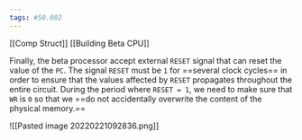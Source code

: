 ```yaml
---
tags: #50.002
---
```

[[Comp Struct]]
[[Building Beta CPU]]

Finally, the beta processor accept external `RESET` signal that can reset the value of the `PC`. 
The signal `RESET` must be `1` for ==several clock cycles== in order to ensure that the values affected by `RESET` propagates throughout the entire circuit. 
During the period where `RESET = 1`, we need to make sure that `WR` is `0` so that we ==do not accidentally overwrite the content of the physical memory.==

![[Pasted image 20220221092836.png]]
